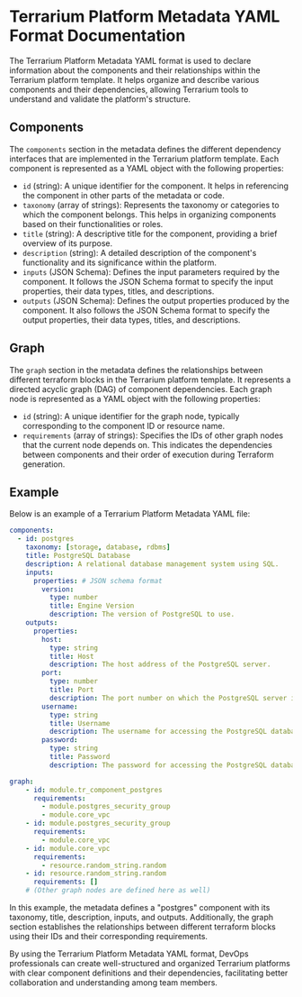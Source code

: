 # Terrarium Platform Metadata YAML Format Documentation

The Terrarium Platform Metadata YAML format is used to declare information about the components and their relationships within the Terrarium platform template. It helps organize and describe various components and their dependencies, allowing Terrarium tools to understand and validate the platform's structure.

## Components

The `components` section in the metadata defines the different dependency interfaces that are implemented in the Terrarium platform template. Each component is represented as a YAML object with the following properties:

- `id` (string): A unique identifier for the component. It helps in referencing the component in other parts of the metadata or code.
- `taxonomy` (array of strings): Represents the taxonomy or categories to which the component belongs. This helps in organizing components based on their functionalities or roles.
- `title` (string): A descriptive title for the component, providing a brief overview of its purpose.
- `description` (string): A detailed description of the component's functionality and its significance within the platform.
- `inputs` (JSON Schema): Defines the input parameters required by the component. It follows the JSON Schema format to specify the input properties, their data types, titles, and descriptions.
- `outputs` (JSON Schema): Defines the output properties produced by the component. It also follows the JSON Schema format to specify the output properties, their data types, titles, and descriptions.

## Graph

The `graph` section in the metadata defines the relationships between different terraform blocks in the Terrarium platform template. It represents a directed acyclic graph (DAG) of component dependencies. Each graph node is represented as a YAML object with the following properties:

- `id` (string): A unique identifier for the graph node, typically corresponding to the component ID or resource name.
- `requirements` (array of strings): Specifies the IDs of other graph nodes that the current node depends on. This indicates the dependencies between components and their order of execution during Terraform generation.

## Example

Below is an example of a Terrarium Platform Metadata YAML file:

```yaml
components:
  - id: postgres
    taxonomy: [storage, database, rdbms]
    title: PostgreSQL Database
    description: A relational database management system using SQL.
    inputs:
      properties: # JSON schema format
        version:
          type: number
          title: Engine Version
          description: The version of PostgreSQL to use.
    outputs:
      properties:
        host:
          type: string
          title: Host
          description: The host address of the PostgreSQL server.
        port:
          type: number
          title: Port
          description: The port number on which the PostgreSQL server is listening.
        username:
          type: string
          title: Username
          description: The username for accessing the PostgreSQL database.
        password:
          type: string
          title: Password
          description: The password for accessing the PostgreSQL database.

graph:
    - id: module.tr_component_postgres
      requirements:
        - module.postgres_security_group
        - module.core_vpc
    - id: module.postgres_security_group
      requirements:
        - module.core_vpc
    - id: module.core_vpc
      requirements:
        - resource.random_string.random
    - id: resource.random_string.random
      requirements: []
    # (Other graph nodes are defined here as well)
```

In this example, the metadata defines a "postgres" component with its taxonomy, title, description, inputs, and outputs. Additionally, the graph section establishes the relationships between different terraform blocks using their IDs and their corresponding requirements.

By using the Terrarium Platform Metadata YAML format, DevOps professionals can create well-structured and organized Terrarium platforms with clear component definitions and their dependencies, facilitating better collaboration and understanding among team members.
